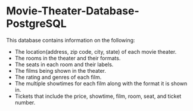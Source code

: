 # Movie-Theater-Database-PostgreSQL

This database contains information on the following: 
* The location(address, zip code, city, state) of each movie theater.
* The rooms in the theater and their formats. 
* The seats in each room and their labels.
* The films being shown in the theater.
* The rating and genres of each film.
* The multiple showtimes for each film along with the format it is shown in.
* Tickets that include the price, showtime, film, room, seat, and ticket number. 

